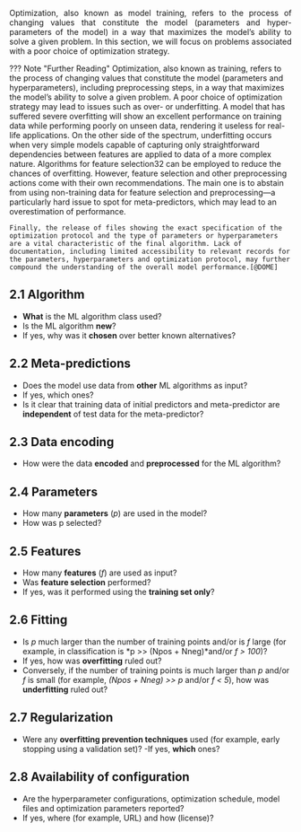 <p style='text-align: justify;'>
Optimization, also known as model training, refers to the process of changing values that constitute the model (parameters and hyper-parameters of the model) in a way that maximizes the model’s ability to solve a given problem. In this section, we will focus on problems associated with a poor choice of optimization strategy. 
</p>

??? Note "Further Reading"
	Optimization, also known as training, refers to the process of changing values that constitute the model (parameters and hyperparameters), including preprocessing steps, in a way that maximizes the model’s ability to solve a given problem. A poor choice of optimization strategy may lead to issues such as over- or underfitting.
	A model that has suffered severe overfitting will show an excellent performance on training data while performing poorly on unseen data, rendering it useless for real-life applications. On the other side of the spectrum, underfitting occurs when very simple models capable of capturing only straightforward dependencies between features are applied to data of a more complex nature. 
	Algorithms for feature selection32 can be employed to reduce the chances of overfitting. However, feature selection and other preprocessing actions come with their own recommendations. The main one is to abstain from using non-training data for feature selection and preprocessing—a particularly hard issue to spot for meta-predictors, which may lead to an overestimation of performance.

	Finally, the release of files showing the exact specification of the optimization protocol and the type of parameters or hyperparameters are a vital characteristic of the final algorithm. Lack of documentation, including limited accessibility to relevant records for the parameters, hyperparameters and optimization protocol, may further compound the understanding of the overall model performance.[@DOME]


## 2.1 Algorithm

- __What__ is the ML algorithm class used? 
- Is the ML algorithm __new__? 
- If yes, why was it __chosen__ over better known alternatives?

## 2.2 Meta-predictions

- Does the model use data from __other__ ML algorithms as input? 
- If yes, which ones? 
- Is it clear that training data of initial predictors and meta-predictor are __independent__ of test data for the meta-predictor?

## 2.3 Data encoding

- How were the data __encoded__ and __preprocessed__ for the ML algorithm?

## 2.4 Parameters

- How many __parameters__ (*p*) are used in the model? 
- How was p selected?

## 2.5 Features

- How many __features__ (*f*) are used as input? 
- Was __feature selection__ performed? 
- If yes, was it performed using the __training set only__?

## 2.6 Fitting

- Is *p* much larger than the number of training points and/or is *f* large (for example, in classification is *p >> (Npos + Nneg)*and/or *f > 100*)? 
- If yes, how was __overfitting__ ruled out? 
- Conversely, if the number of training points is much larger than *p* and/or *f* is small (for example, *(Npos + Nneg) >> p*  and/or *f < 5*), how was __underfitting__ ruled out?

## 2.7 Regularization

- Were any __overfitting prevention techniques__ used (for example, early stopping using a validation set)? 
-If yes, __which__ ones?

## 2.8 Availability of configuration
- Are the hyperparameter configurations, optimization schedule, model files and optimization parameters reported? 
- If yes, where (for example, URL) and how (license)?